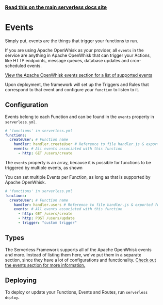 <!--
title: Serverless Framework - Apache OpenWhisk Guide - Events
menuText: Events
menuOrder: 6
description: Configuring Apache OpenWhisk Events in the Serverless Framework
layout: Doc
-->

<!-- DOCS-SITE-LINK:START automatically generated  -->
### [Read this on the main serverless docs site](https://www.serverless.com/framework/docs/providers/aws/guide/events)
<!-- DOCS-SITE-LINK:END -->

# Events

Simply put, events are the things that trigger your functions to run.

If you are using Apache OpenWhisk as your provider, all `events` in the service are anything in Apache OpenWhisk that can trigger your Actions, like HTTP endpoints, message queues, database updates and cron-scheduled events.

[View the Apache OpenWhisk events section for a list of supported events](../events)

Upon deployment, the framework will set up the Triggers and Rules that correspond to that event and configure your `function` to listen to it.

## Configuration

Events belong to each Function and can be found in the `events` property in `serverless.yml`.

```yml
# 'functions' in serverless.yml
functions:
  createUser: # Function name
    handler: handler.createUser # Reference to file handler.js & exported function 'createUser'
    events: # All events associated with this function
      - http: GET /users/create
```

The `events` property is an array, because it is possible for functions to be triggered by multiple events, as shown

You can set multiple Events per Function, as long as that is supported by Apache OpenWhisk.

```yml
# 'functions' in serverless.yml
functions:
  createUser: # Function name
    handler: handler.users # Reference to file handler.js & exported function 'users'
    events: # All events associated with this function
      - http: GET /users/create
      - http: POST /users/update
      - trigger: "custom trigger"
```

## Types

The Serverless Framework supports all of the Apache OpenWhisk events and more.  Instead of listing them here, we've put them in a separate section, since they have a lot of configurations and functionality.  [Check out the events section for more information.](../events)

## Deploying

To deploy or update your Functions, Events and Routes, run `serverless deploy`.
